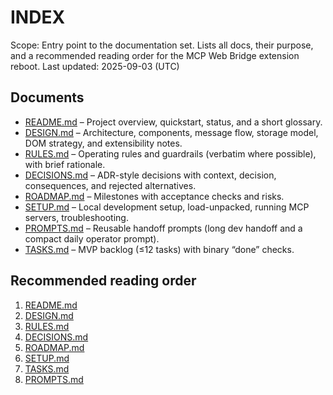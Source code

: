 # INDEX

Scope: Entry point to the documentation set. Lists all docs, their purpose, and a recommended reading order for the MCP Web Bridge extension reboot.
Last updated: 2025-09-03 (UTC)

## Documents

- [README.md](./README.md) – Project overview, quickstart, status, and a short glossary.
- [DESIGN.md](./DESIGN.md) – Architecture, components, message flow, storage model, DOM strategy, and extensibility notes.
- [RULES.md](./RULES.md) – Operating rules and guardrails (verbatim where possible), with brief rationale.
- [DECISIONS.md](./DECISIONS.md) – ADR-style decisions with context, decision, consequences, and rejected alternatives.
- [ROADMAP.md](./ROADMAP.md) – Milestones with acceptance checks and risks.
- [SETUP.md](./SETUP.md) – Local development setup, load-unpacked, running MCP servers, troubleshooting.
- [PROMPTS.md](./PROMPTS.md) – Reusable handoff prompts (long dev handoff and a compact daily operator prompt).
- [TASKS.md](./TASKS.md) – MVP backlog (≤12 tasks) with binary “done” checks.

## Recommended reading order

1) [README.md](./README.md)
2) [DESIGN.md](./DESIGN.md)
3) [RULES.md](./RULES.md)
4) [DECISIONS.md](./DECISIONS.md)
5) [ROADMAP.md](./ROADMAP.md)
6) [SETUP.md](./SETUP.md)
7) [TASKS.md](./TASKS.md)
8) [PROMPTS.md](./PROMPTS.md)


